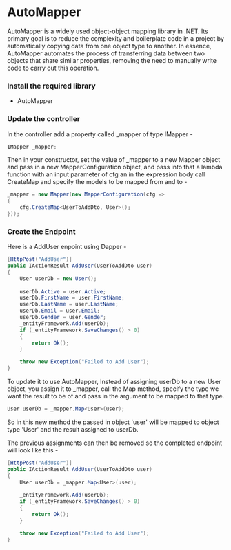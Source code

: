 # AutoMapper

AutoMapper is a widely used object-object mapping library in .NET. Its primary goal is to reduce the complexity and
boilerplate code in a project by automatically copying data from one object type to another.
In essence, AutoMapper automates the process of transferring data between two objects that share similar properties,
removing the need to manually write code to carry out this operation.

### Install the required library

* AutoMapper

### Update the controller

In the controller add a property called _mapper of type IMapper -

```C#
IMapper _mapper;
```

Then in your constructor, set the value of _mapper to a new Mapper object and pass in a new MapperConfiguration
object, and pass into that a lambda function with an input parameter of cfg an in the expression body call CreateMap
and specify the models to be mapped from and to -

```C#
_mapper = new Mapper(new MapperConfiguration(cfg =>
{
    cfg.CreateMap<UserToAddDto, User>();
}));
```

### Create the Endpoint

Here is a AddUser enpoint using Dapper -

```C#
[HttpPost("AddUser")]
public IActionResult AddUser(UserToAddDto user)
{
    User userDb = new User();
    
    userDb.Active = user.Active;
    userDb.FirstName = user.FirstName;
    userDb.LastName = user.LastName;
    userDb.Email = user.Email;
    userDb.Gender = user.Gender;
    _entityFramework.Add(userDb);
    if (_entityFramework.SaveChanges() > 0)
    {
        return Ok();
    } 

    throw new Exception("Failed to Add User");
}
```

To update it to use AutoMapper, Instead of assigning userDb to a new User object, you assign it to _mapper, call the
Map method, specify the type we want the result to be of and pass in the argument to be mapped to that type.

```C#
User userDb = _mapper.Map<User>(user);
```

So in this new method the passed in object 'user' will be mapped to object type 'User' and the result assigned to
userDb.


The previous assignments can then be removed so the completed endpoint will look like this -

```C#
[HttpPost("AddUser")]
public IActionResult AddUser(UserToAddDto user)
{
    User userDb = _mapper.Map<User>(user);
    
    _entityFramework.Add(userDb);
    if (_entityFramework.SaveChanges() > 0)
    {
        return Ok();
    } 

    throw new Exception("Failed to Add User");
}
```